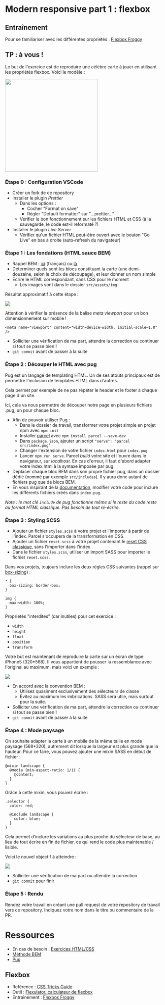 # Modern responsive part 1 : flexbox

## Entraînement

Pour se familiariser avec les différentes propriétés :
[Flexbox Froggy](https://flexboxfroggy.com/#fr)

## TP : à vous !

Le but de l'exercice est de reproduire une célèbre carte à jouer en utilisant les propriétés flexbox. Voici le modèle :

<img src="src/assets/models/card.jpg" width="300px">

### Étape 0 : Configuration VSCode

- Créer un fork de ce repository
- Installer le plugin _Prettier_
  - Dans les options :
    - Cocher "Format on save"
    - Régler "Default formatter" sur "...prettier..."
  - Vérifier le bon fonctionnement sur les fichiers HTML et CSS (à la sauvegarde, le code est-il reformaté ?)
- Installer le plugin _Live Server_
  - Vérifier qu'un fichier HTML peut-être ouvert avec le bouton "Go Live" en bas à droite (auto-refresh du navigateur)

### Étape 1 : Les fondations (HTML sauce BEM)

- Rappel BEM : [ici](https://www.alticreation.com/bem-pour-le-css/) (français) ou [là](https://css-tricks.com/bem-101/)
- Déterminer quels sont les blocs constituant la carte (une demi-douzaine, selon le choix de découpage), et leur donner un nom simple
- Écrire le HTML correspondant, sans CSS pour le moment
  - Les images sont dans le dossier `src/assets/img`

Résultat approximatif à cette étape :

![](src/assets/models/html.png)

Attention à vérifier la présence de la balise _meta viewport_ pour un bon dimensionnement sur mobile !

```
<meta name="viewport" content="width=device-width, initial-scale=1.0" />
```

- Solliciter une vérification de ma part, attendre la correction ou continuer si tout se passe bien !
- `git commit` avant de passer à la suite

### Étape 2 : Découper le HTML avec pug

Pug est un langage de templating HTML. Un de ses atouts principaux est de permettre l'inclusion de templates HTML dans d'autres.

Cela permet par exemple de ne pas répéter le header et le footer à chaque page d'un site.

Ici, cela va nous permettre de découper notre page en plusieurs fichiers .pug, un pour chaque bloc.

- Afin de pouvoir utiliser Pug :
  - Dans le dossier de travail, transformer votre projet simple en projet npm avec `npm init`
  - Installer [parcel](https://parceljs.org/) avec `npm install parcel --save-dev`
  - Dans `package.json`, ajouter un script `"serve": "parcel src/index.pug"`
  - Changer l'extension de votre fichier `index.html` pour `index.pug`.
  - Lancer `npm run serve`. Parcel _build_ votre site et l'ouvre dans le navigateur, sur _localhost_. En cas d'erreur, il faut d'abord adapter votre index.html à la syntaxe imposée par pug.
- Déplacer chaque bloc BEM dans son propre fichier pug, dans un dossier dédié (nommé par exemple `src/includes`). Il y aura donc autant de fichiers pug que de blocs BEM.
- En vous inspirant de la [documentation](https://pugjs.org/language/includes.html), modifier votre code pour inclure les différents fichiers créés dans `index.pug`.

_Note : le mot clé `include` de pug fonctionne même si le reste du code reste au format HTML classique. Pas besoin de tout ré-écrire._

### Étape 3 : Styling SCSS

- Ajouter un fichier `styles.scss` à votre projet et l'importer à partir de l'index. Parcel s'occupera de la transformation en CSS.
- Ajouter un fichier `reset.scss` à votre projet contenant le [reset CSS classique](https://meyerweb.com/eric/tools/css/reset/), sans l'importer dans l'index.
- Dans le fichier `styles.scss`, utiliser un import SASS pour importer le fichier `reset.scss`.

Dans vos projets, toujours inclure les deux règles CSS suivantes (rappel sur [box-sizing](https://developer.mozilla.org/fr/docs/Web/CSS/box-sizing)) :

```
* {
  box-sizing: border-box;
}

img {
  max-width: 100%;
}
```

Propriétés "interdites" (car inutiles) pour cet exercice :

- `width`
- `height`
- `float`
- `position`
- `transform`

Votre but est maintenant de reproduire la carte sur un écran de type iPhone5 (320\*568). Il vous appartient de pousser la ressemblance avec l'original au maximum, mais voici un exemple :

![](src/assets/models/portrait.png)

- En accord avec la convention BEM :
  - Utilisez quasiment exclusivement des sélecteurs de classe
  - Évitez au maximum les imbrications. SASS sera utile, mais surtout pour la suite.
- Solliciter une vérification de ma part, attendre la correction ou continuer si tout se passe bien !
- `git commit` avant de passer à la suite

### Étape 4 : Mode paysage

On souhaite adapter la carte à un mobile de la même taille en mode paysage (568\*320), autrement dit lorsque la largeur est plus grande que la hauteur.
Pour ce faire, vous pouvez ajouter une mixin SASS en début de fichier :

```
@mixin landscape {
  @media (min-aspect-ratio: 1/1) {
    @content;
  }
}
```

Grâce à cette mixin, vous pouvez écrire :

```
.selector {
  color: red;

  @include landscape {
    color: blue;
  }
}
```

Cela permet d'inclure les variations au plus proche du sélecteur de base, au lieu de tout écrire en fin de fichier, ce qui rend le code plus maintenable / lisible.

Voici le nouvel objectif à atteindre :

![](src/assets/models/landscape.png)

- Solliciter une vérification de ma part ou attendre la correction
- `git commit` pour finir

### Étape 5 : Rendu

Rendez votre travail en créant une pull request de votre repository de travail vers ce repository.
Indiquez votre nom dans le titre ou commentaire de la PR.

# Ressources

- En cas de besoin : [Exercices HTML/CSS](https://htmlcss2018.netlify.com/)
- [Méthode BEM](http://getbem.com/introduction/)
- [Pug](https://pugjs.org)

## Flexbox

- Reférence : [CSS Tricks Guide](https://css-tricks.com/snippets/css/a-guide-to-flexbox/)
- Outil : [Flexulator, calculateur de flexbox](https://www.flexulator.com/)
- Entraînement : [Flexbox Froggy](https://flexboxfroggy.com/#fr)
